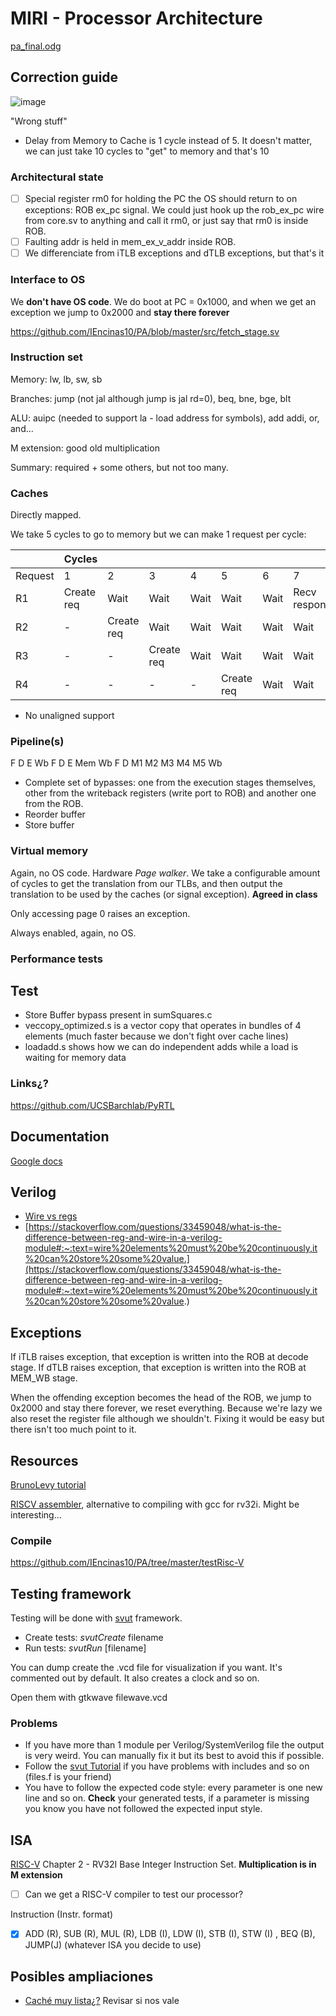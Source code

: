 # MIRI - Processor Architecture

[pa_final.odg](https://github.com/IEncinas10/PA/files/10333272/pa_final.odg)

## Correction guide

![image](https://user-images.githubusercontent.com/42119338/210269195-29d96a1f-f1c1-4cdf-95c9-b1f9ea1b094a.png)


"Wrong stuff"
- Delay from Memory to Cache is 1 cycle instead of 5. It doesn't matter, we can just take 10 cycles to "get" to memory and that's 10

### Architectural state

- [ ] Special register rm0 for holding the PC the OS should return to on exceptions: ROB ex_pc signal. We could just hook up the rob_ex_pc wire from core.sv to anything and call it rm0, or just say that rm0 is inside ROB.
- [ ] Faulting addr is held in mem_ex_v_addr inside ROB.
- [ ] We differenciate from iTLB exceptions and dTLB exceptions, but that's it

### Interface to OS
We **don't have OS code**. We do boot at PC = 0x1000, and when we get an exception we jump to 0x2000 and **stay there forever**

https://github.com/IEncinas10/PA/blob/master/src/fetch_stage.sv

### Instruction set

Memory: lw, lb, sw, sb

Branches: jump (not jal although jump is jal rd=0), beq, bne, bge, blt

ALU: auipc (needed to support la - load address for symbols), add addi, or, and...

M extension: good old multiplication

Summary: required + some others, but not too many.

### Caches

Directly mapped.

We take 5 cycles to go to memory but we can make 1 request per cycle:

|  | Cycles |  |  |  |  |  |  |
|---|---|---|---|---|---|---|---|
| Request | 1 | 2 | 3 | 4 | 5 | 6 | 7 |
| R1 | Create req | Wait | Wait | Wait | Wait | Wait | Recv response |
| R2 | - | Create req | Wait | Wait | Wait | Wait | Wait |
| R3 | - | - | Create req | Wait | Wait | Wait | Wait |
| R4 | - | - | - | - | Create req | Wait | Wait |

- No unaligned support

### Pipeline(s)
F D E Wb
F D E Mem Wb
F D M1 M2  M3  M4 M5 Wb

- Complete set of bypasses: one from the execution stages themselves, other from the writeback registers (write port to ROB) and another one from the ROB.
- Reorder buffer
- Store buffer

### Virtual memory
Again, no OS code. Hardware *Page walker*. We take a configurable amount of cycles to get the translation from our TLBs, and then output the translation to be used by the caches (or signal exception). **Agreed in class**

Only accessing page 0 raises an exception.

Always enabled, again, no OS.

### Performance tests

## Test

- Store Buffer bypass present in sumSquares.c
- veccopy_optimized.s is a vector copy that operates in bundles of 4 elements (much faster because we don't fight over cache lines)
- loadadd.s shows how we can do independent adds while a load is waiting for memory data

### Links¿?
https://github.com/UCSBarchlab/PyRTL

## Documentation
[Google docs](https://docs.google.com/document/d/18r8yGa84ThLDYwM06uA_4UGuCUN9DsUpggfJ-Dybp5g/edit?usp=sharing)

## Verilog
- [Wire vs regs](https://inst.eecs.berkeley.edu//~cs150/Documents/Nets.pdf)
- [https://stackoverflow.com/questions/33459048/what-is-the-difference-between-reg-and-wire-in-a-verilog-module#:~:text=wire%20elements%20must%20be%20continuously,it%20can%20store%20some%20value.](https://stackoverflow.com/questions/33459048/what-is-the-difference-between-reg-and-wire-in-a-verilog-module#:~:text=wire%20elements%20must%20be%20continuously,it%20can%20store%20some%20value.)



## Exceptions

If iTLB raises exception, that exception is written into the ROB at decode stage.
If dTLB raises exception, that exception is written into the ROB at MEM_WB stage.

When the offending exception becomes the head of the ROB, we jump to 0x2000 and stay there forever, we reset everything. Because we're lazy we also reset the register file although we shouldn't. Fixing it would be easy but there isn't too much point to it.

## Resources

[BrunoLevy tutorial](https://github.com/BrunoLevy/learn-fpga/blob/master/FemtoRV/TUTORIALS/FROM_BLINKER_TO_RISCV/PIPELINE.md#step-9-return-address-stack)


[RISCV assembler](https://github.com/carlosedp/riscvassembler), alternative to compiling with gcc for rv32i. Might be interesting...

### Compile

https://github.com/IEncinas10/PA/tree/master/testRisc-V


## Testing framework
Testing will be done with [svut](https://github.com/dpretet/svut) framework.
- Create tests: *svutCreate* filename
- Run tests: *svutRun* [filename]

You can dump create the .vcd file for visualization if you want. It's commented out by default. It also creates
a clock and so on.

Open them with gtkwave filewave.vcd

### Problems
  - If you have more than 1 module per Verilog/SystemVerilog file the output is very weird. You can manually fix it
  but its best to avoid this if possible.
  - Follow the [svut Tutorial](https://github.com/dpretet/svut#tutorial) if you have problems with includes and so on (files.f is your friend) 
  - You have to follow the expected code style: every parameter is one new line and so on. **Check** your generated tests, if a parameter 
    is missing you know you have not followed the expected input style.
    
## ISA
[RISC-V](https://riscv.org/wp-content/uploads/2017/05/riscv-spec-v2.2.pdf) Chapter 2 - RV32I Base Integer Instruction Set. **Multiplication is in M extension**

- [ ] Can we get a RISC-V compiler to test our processor?

Instruction (Instr. format)

- [X] ADD (R), SUB (R), MUL (R), LDB (I), LDW (I), STB (I), STW (I) , BEQ (B), JUMP(J)  (whatever ISA you decide to use)

## Posibles ampliaciones
- [Caché muy lista¿?](https://personals.ac.upc.edu/jmanel/papers/ics97.pdf) Revisar si nos vale
  
  



